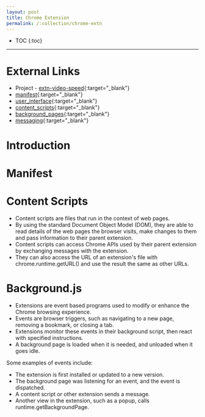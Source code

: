 ```yaml
---
layout: post
title: Chrome Extension
permalink: /:collection/chrome-extn
---
```


- TOC
{:toc}

---

# External Links
- Project - [extn-video-speed](https://github.com/arpit04tripathi/extn-video-speed){:target="_blank"}
- [manifest](https://developer.chrome.com/extensions/manifest){:target="_blank"}
- [user_interface](https://developer.chrome.com/extensions/user_interface){:target="_blank"}
- [content_scripts](https://developer.chrome.com/extensions/content_scripts){:target="_blank"}
- [background_pages](https://developer.chrome.com/extensions/background_pages){:target="_blank"}
- [messaging](https://developer.chrome.com/extensions/messaging){:target="_blank"}

# Introduction

# Manifest


# Content Scripts

- Content scripts are files that run in the context of web pages.
- By using the standard Document Object Model (DOM), they are able to read details of the web pages the browser visits, make changes to them and pass information to their parent extension.
- Content scripts can access Chrome APIs used by their parent extension by exchanging messages with the extension.
- They can also access the URL of an extension's file with chrome.runtime.getURL() and use the result the same as other URLs.

# Background.js

- Extensions are event based programs used to modify or enhance the Chrome browsing experience.
- Events are browser triggers, such as navigating to a new page, removing a bookmark, or closing a tab.
- Extensions monitor these events in their background script, then react with specified instructions.
- A background page is loaded when it is needed, and unloaded when it goes idle.
 
Some examples of events include:
- The extension is first installed or updated to a new version.
- The background page was listening for an event, and the event is dispatched.
- A content script or other extension sends a message.
- Another view in the extension, such as a popup, calls runtime.getBackgroundPage.